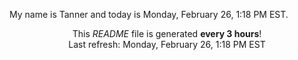 My name is Tanner and today is Monday, February 26, 1:18 PM EST.

<p align="center">This <i>README</i> file is generated <b>every 3 hours</b>!</br>Last refresh: Monday, February 26, 1:18 PM EST<br /></p>
